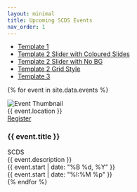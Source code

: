 ```yaml
---
layout: minimal
title: Upcoming SCDS Events
nav_order: 1 
---
```


<link rel="stylesheet" href="./assets/css/events.css">

- <a href="index">Template 1</a>
- <a href="style-2">Template 2 Slider with Coloured Slides</a>
- <a href="style-2.2">Template 2 Slider with No BG</a>
- <a href="style-2-grid">Template 2 Grid Style</a>
- <a href="style-3">Template 3</a>

{% for event in site.data.events %}
<div class="event-wrapper">
  <div class="event-left-cell">
    <img class="event-banner" src="{{ event.image }}" alt="Event Thumbnail">
  </div>

  <div class="event-location">{{ event.location }}</div>

  <div class="event-register-cell">
     <a href="{{ event.url }}" class="register-button">Register</a>
  </div>
  
  <div class="right-col">
    <h3 class="event-title">{{ event.title }}</h3>
    <span class="event-category">SCDS</span>
  </div>
  
  <div class="event-description">{{ event.description }}</div>
  
  <div class="event-corner-time-cell">
    <div class="event-date">{{ event.start | date: "%B %d, %Y" }}</div>
    <div class="event-time">{{ event.start | date: "%I:%M %p" }}</div>
  </div>
</div>
{% endfor %}
